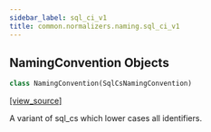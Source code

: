 ```yaml
---
sidebar_label: sql_ci_v1
title: common.normalizers.naming.sql_ci_v1
---
```


## NamingConvention Objects

```python
class NamingConvention(SqlCsNamingConvention)
```

[[view_source]](https://github.com/dlt-hub/dlt/blob/e9c9ecfa8a644fdb516dd74aabca3bf75bafb154/dlt/common/normalizers/naming/sql_ci_v1.py#L4)

A variant of sql_cs which lower cases all identifiers.

